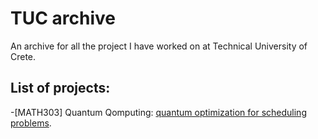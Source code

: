 # TUC archive
An archive for all the project I have worked on at Technical University of Crete.

## List of projects:
-[MATH303] Quantum Qomputing: [quantum optimization for scheduling problems](https://github.com/ThomasLagkalis/TUC-ARCHIVE/tree/main/Quantum_Qomputin_MATH303).
